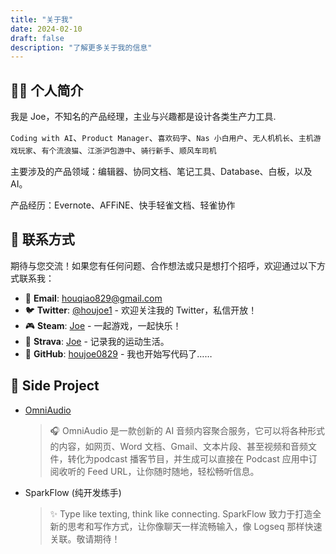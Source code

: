 ```yaml
---
title: "关于我"
date: 2024-02-10
draft: false
description: "了解更多关于我的信息"
---
```


## 👨‍💻 个人简介

我是 Joe，不知名的产品经理，主业与兴趣都是设计各类生产力工具.

`Coding with AI`、`Product Manager`、`喜欢码字`、`Nas 小白用户`、`无人机机长`、`主机游戏玩家`、`有个流浪猫`、`江浙沪包游中`、`骑行新手`、`顺风车司机`

主要涉及的产品领域：编辑器、协同文档、笔记工具、Database、白板，以及 AI。

产品经历：Evernote、AFFiNE、快手轻雀文档、轻雀协作

## 📮 联系方式

期待与您交流！如果您有任何问题、合作想法或只是想打个招呼，欢迎通过以下方式联系我：

- 📧 **Email**: [houqiao829@gmail.com](mailto:houqiao829@gmail.com)
- 🐦 **Twitter**: [@houjoe1](https://x.com/houjoe1) - 欢迎关注我的 Twitter，私信开放！
- 🎮 **Steam**: [Joe](https://steamcommunity.com/id/houjoe/) -  一起游戏，一起快乐！
- 🏃 **Strava**: [Joe](https://www.strava.com/athletes/114261708) - 记录我的运动生活。
- 🐙 **GitHub**: [houjoe0829](https://github.com/houjoe0829) -  我也开始写代码了……

## 🌟 Side Project

- [OmniAudio](https://omniaudio.info/)
  > 🎧 OmniAudio 是一款创新的 AI 音频内容聚合服务，它可以将各种形式的内容，如网页、Word 文档、Gmail、文本片段、甚至视频和音频文件，转化为podcast 播客节目，并生成可以直接在 Podcast 应用中订阅收听的 Feed URL，让你随时随地，轻松畅听信息。

- SparkFlow (纯开发练手)
  > ✨ Type like texting, think like connecting.  SparkFlow 致力于打造全新的思考和写作方式，让你像聊天一样流畅输入，像 Logseq 那样快速关联。敬请期待！


